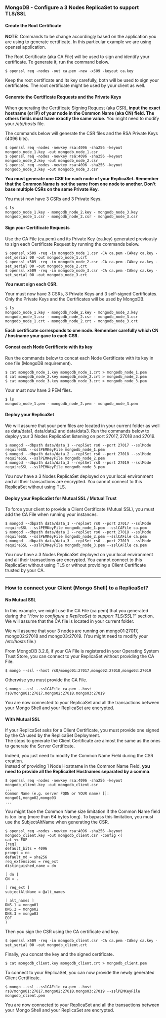 ### MongoDB - Configure a 3 Nodes ReplicaSet to support TLS/SSL

#### Create the Root Certificate
**NOTE:** Commands to be change accordingly based on the application you are using to generate certificate. In this particular example we are using openssl application.

The Root Certificate (aka CA File) will be used to sign and identify your certificate. To generate it, run the command below.

    $ openssl req -nodes -out ca.pem -new -x509 -keyout ca.key

Keep the root certificate and its key carefully, both will be used to sign your certificates. The root certificate might be used by your client as well.

#### Generate the Certificate Requests and the Private Keys

When generating the Certificate Signing Request (aka CSR), **input the exact hostname (or IP) of your node in the Common Name (aka CN) field. The others fields must have exactly the same value.** You might need to modify your _/etc/hosts_ file.

The commands below will generate the CSR files and the RSA Private Keys (4096 bits).

    $ openssl req -nodes -newkey rsa:4096 -sha256 -keyout mongodb_node_1.key -out mongodb_node_1.csr
    $ openssl req -nodes -newkey rsa:4096 -sha256 -keyout mongodb_node_2.key -out mongodb_node_2.csr
    $ openssl req -nodes -newkey rsa:4096 -sha256 -keyout mongodb_node_3.key -out mongodb_node_3.csr

**You must generate one CSR for each node of your ReplicaSet. Remember that the Common Name is not the same from one node to another. Don't base multiple CSRs on the same Private Key.**

You must now have 3 CSRs and 3 Private Keys.

    $ ls
    mongodb_node_1.key - mongodb_node_2.key - mongodb_node_3.key
    mongodb_node_1.csr - mongodb_node_2.csr - mongodb_node_3.csr

#### Sign your Certificate Requests

Use the CA File (ca.pem) and its Private Key (ca.key) generated previously to sign each Certificate Request by running the commands below.

    $ openssl x509 -req -in mongodb_node_1.csr -CA ca.pem -CAkey ca.key -set_serial 00 -out mongodb_node_1.crt
    $ openssl x509 -req -in mongodb_node_2.csr -CA ca.pem -CAkey ca.key -set_serial 00 -out mongodb_node_2.crt
    $ openssl x509 -req -in mongodb_node_3.csr -CA ca.pem -CAkey ca.key -set_serial 00 -out mongodb_node_3.crt

**You must sign each CSR.**

Your must now have 3 CSRs, 3 Private Keys and 3 self-signed Certificates. Only the Private Keys and the Certificates will be used by MongoDB.

    $ ls
    mongodb_node_1.key - mongodb_node_2.key - mongodb_node_3.key
    mongodb_node_1.csr - mongodb_node_2.csr - mongodb_node_3.csr
    mongodb_node_1.crt - mongodb_node_2.crt - mongodb_node_3.crt

**Each certificate corresponds to one node. Remember carefully which CN / hostname your gave to each CSR.**

#### Concat each Node Certificate with its key

Run the commands below to concat each Node Certificate with its key in one file (MongoDB requirement).

    $ cat mongodb_node_1.key mongodb_node_1.crt > mongodb_node_1.pem
    $ cat mongodb_node_2.key mongodb_node_2.crt > mongodb_node_2.pem
    $ cat mongodb_node_3.key mongodb_node_3.crt > mongodb_node_3.pem

Your must now have 3 PEM files.

    $ ls
    mongodb_node_1.pem - mongodb_node_2.pem - mongodb_node_3.pem

#### Deploy your ReplicaSet

We will assume that your pem files are located in your current folder as well as data/data1, data/data2 and data/data3.
Run the commands below to deploy your 3 Nodes ReplicaSet listening on port 27017, 27018 and 27019.

    $ mongod --dbpath data/data_1 --replSet rs0 --port 27017 --sslMode requireSSL --sslPEMKeyFile mongodb_node_1.pem
    $ mongod --dbpath data/data_2 --replSet rs0 --port 27018 --sslMode requireSSL --sslPEMKeyFile mongodb_node_2.pem
    $ mongod --dbpath data/data_3 --replSet rs0 --port 27019 --sslMode requireSSL --sslPEMKeyFile mongodb_node_3.pem

You now have a 3 Nodes ReplicaSet deployed on your local environment and all their transactions are encrypted. You cannot connect to this ReplicaSet without using TLS.

#### Deploy your ReplicaSet for Mutual SSL / Mutual Trust


To force your client to provide a Client Certificate (Mutual SSL), you must add the CA File when running your instances.

    $ mongod --dbpath data/data_1 --replSet rs0 --port 27017 --sslMode requireSSL --sslPEMKeyFile mongodb_node_1.pem --sslCAFile ca.pem
    $ mongod --dbpath data/data_2 --replSet rs0 --port 27018 --sslMode requireSSL --sslPEMKeyFile mongodb_node_2.pem --sslCAFile ca.pem
    $ mongod --dbpath data/data_3 --replSet rs0 --port 27019 --sslMode requireSSL --sslPEMKeyFile mongodb_node_3.pem --sslCAFile ca.pem

You now have a 3 Nodes ReplicaSet deployed on your local environment and all their transactions are encrypted. You cannot connect to this ReplicaSet without using TLS or without providing a Client Certificate trusted by your CA.

* * *

### How to connect your Client (Mongo Shell) to a ReplicaSet?

#### No Mutual SSL


In this example, we might use the CA File (ca.pem) that you generated during the "_How to configure a ReplicaSet to support TLS/SSL?_" section. We will assume that the CA file is located in your current folder.

We will assume that your 3 nodes are running on mongo01:27017, mongo02:27018 and mongo03:27019. (You might need to modify your _/etc/hosts_ file.)

From MongoDB 3.2.6, if your CA File is registered in your Operating System Trust Store, you can connect to your ReplicaSet without providing the CA File.

    $ mongo --ssl --host rs0/mongo01:27017,mongo02:27018,mongo03:27019

Otherwise you must provide the CA File.

    $ mongo --ssl --sslCAFile ca.pem --host rs0/mongo01:27017,mongo02:27018,mongo03:27019

You are now connected to your ReplicaSet and all the transactions between your Mongo Shell and your ReplicaSet are encrypted.

#### With Mutual SSL

If your ReplicaSet asks for a Client Certificate, you must provide one signed by the CA used by the ReplicaSet Deployment.  
The steps to generate the Client Certificate are almost the same as the ones to generate the Server Certificate.

Indeed, you just need to modify the Common Name Field during the CSR creation.  
Instead of providing 1 Node Hostname in the Common Name Field, **you need to provide all the ReplicaSet Hostnames separated by a comma**.

    $ openssl req -nodes -newkey rsa:4096 -sha256 -keyout mongodb_client.key -out mongodb_client.csr
    ...
    Common Name (e.g. server FQDN or YOUR name) []: mongo01,mongo02,mongo03
    ...

You might face the Common Name size limitation if the Common Name field is too long (more than 64 bytes long). To bypass this limitation, you must use the SubjectAltName when generating the CSR.

    $ openssl req -nodes -newkey rsa:4096 -sha256 -keyout mongodb_client.key -out mongodb_client.csr -config <(
    cat <<-EOF
    [req]
    default_bits = 4096
    prompt = no
    default_md = sha256
    req_extensions = req_ext
    distinguished_name = dn
    
    [ dn ]
    CN = .
    
    [ req_ext ]
    subjectAltName = @alt_names
    
    [ alt_names ]
    DNS.1 = mongo01
    DNS.2 = mongo02
    DNS.3 = mongo03
    EOF
    )

Then you sign the CSR using the CA certificate and key.

    $ openssl x509 -req -in mongodb_client.csr -CA ca.pem -CAkey ca.key -set_serial 00 -out mongodb_client.crt

Finally, you concat the key and the signed certificate.

    $ cat mongodb_client.key mongodb_client.crt > mongodb_client.pem

To connect to your ReplicaSet, you can now provide the newly generated Client Certificate.

    $ mongo --ssl --sslCAFile ca.pem --host rs0/mongo01:27017,mongo02:27018,mongo03:27019 --sslPEMKeyFile mongodb_client.pem

You are now connected to your ReplicaSet and all the transactions between your Mongo Shell and your ReplicaSet are encrypted.
